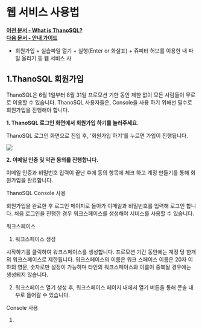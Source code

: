 # __웹 서비스 사용법__ 

**[이전 문서 - What is ThanoSQL?](/)** <br>**[다음 문서 - 안내 가이드](/quick_start/algorithm_list/)**

- 회원가입 + 실습파일 열기 + 실행(Enter or 화살표) + 쥬피터 허브를 이용한 내 파일 올리기 등 웹 서비스 사

## __1.ThanoSQL 회원가입__

ThanoSQL은 6월 1일부터 8월 31일 프로모션 기한 동안 제한 없이 모든 사람들이 무료로 이용할 수 있습니다.
ThanoSQL 사용자들은, Console을 사용 하기 위해선 필수로 회원가입을 진행해야 합니다.

__1. ThanoSQL 로그인 화면에서 회원가입 하기를 눌러주세요.__

ThanoSQL 로그인 화면으로 진입 후, '회원가입 하기'를 누르면 가입이 진행됩니다.

<img src=../회원가입.png>

__2. 이메일 인증 및 약관 동의를 진행합니다.__

이메일 인증과 비밀번호 입력이 끝난 후에 동의 항목에 체크 하고 계정 만들기를 통해 회원가입을 완료합니다.

ThanoSQL Console 사용

회원가입을 완료한 후 로그인 페이지로 돌아가 이메일과 비밀번호를 입력해 로그인 합니다.
처음 로그인을 진행한 경우 워크스페이스를 생성해야 서비스를 사용할 수 있습니다.

워크스페이스

1. 워크스페이스 생성

시작하기를 클릭하여 워크스페이스를 생성합니다.
프로모션 기간 동안에는 계정 당 한개의 워크스페이스로 제한됩니다.
워크스페이스의 이름은 워크 스페이스 이름은 20자 이하의 영문, 숫자로만 설정이 가능하며 타인의 워크스페이스와 이름이 중복될 경우에는 생성되지 않습니다.

2. 워크스페이스 열기
   생성 후, 워크스페이스 페이지 내에서 열기 버튼을 통해 콘솔 내부로 들어갈 수 있습니다.

Console 사용

1.
